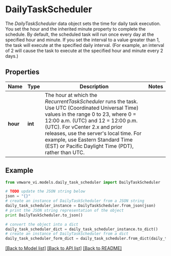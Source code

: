 # DailyTaskScheduler

The *DailyTaskScheduler* data object sets the time for daily task execution.  You set the hour and the inherited minute property to complete the schedule. By default, the scheduled task will run once every day at the specified hour and minute.  If you set the interval to a value greater than 1, the task will execute at the specified daily interval. (For example, an interval of 2 will cause the task to execute at the specified hour and minute every 2 days.) 

## Properties
Name | Type | Description | Notes
------------ | ------------- | ------------- | -------------
**hour** | **int** | The hour at which the *RecurrentTaskScheduler* runs the task.  Use UTC (Coordinated Universal Time) values in the range 0 to 23, where 0 &#x3D; 12:00 a.m. (UTC) and 12 &#x3D; 12:00 p.m. (UTC).  For vCenter 2.x and prior releases, use the server&#39;s local time. For example, use Eastern Standard Time (EST) or Pacific Daylight Time (PDT), rather than UTC.  | 

## Example

```python
from vmware_vi.models.daily_task_scheduler import DailyTaskScheduler

# TODO update the JSON string below
json = "{}"
# create an instance of DailyTaskScheduler from a JSON string
daily_task_scheduler_instance = DailyTaskScheduler.from_json(json)
# print the JSON string representation of the object
print DailyTaskScheduler.to_json()

# convert the object into a dict
daily_task_scheduler_dict = daily_task_scheduler_instance.to_dict()
# create an instance of DailyTaskScheduler from a dict
daily_task_scheduler_form_dict = daily_task_scheduler.from_dict(daily_task_scheduler_dict)
```
[[Back to Model list]](../README.md#documentation-for-models) [[Back to API list]](../README.md#documentation-for-api-endpoints) [[Back to README]](../README.md)


